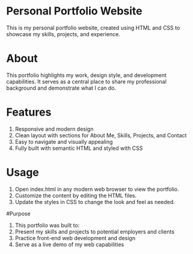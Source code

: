 # Personal Portfolio Website
This is my personal portfolio website, created using HTML and CSS to showcase my skills, projects, and experience.

# About
This portfolio highlights my work, design style, and development capabilities. It serves as a central place to share my professional background and demonstrate what I can do.

# Features
1. Responsive and modern design
2. Clean layout with sections for About Me, Skills, Projects, and Contact
3. Easy to navigate and visually appealing
4. Fully built with semantic HTML and styled with CSS

# Usage
1. Open index.html in any modern web browser to view the portfolio.
2. Customize the content by editing the HTML files.
3. Update the styles in CSS to change the look and feel as needed.

#Purpose
1. This portfolio was built to:
2. Present my skills and projects to potential employers and clients
3. Practice front-end web development and design
4. Serve as a live demo of my web capabilities
